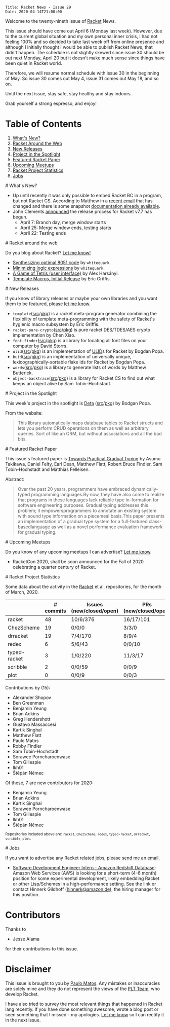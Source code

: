     Title: Racket News - Issue 29
    Date: 2020-04-14T21:00:00

Welcome to the twenty-nineth issue of [Racket](https://www.racket-lang.org) News. 

This issue should have come out April 6 (Monday last week). However, due to the current global situation and my own personal inner crisis, I had not feeling 100% and so decided to take last week off from online presence and although I initially thought I would be able to publish Racket News, that didn't happen. The schedule is not slightly skewed since issue 30 should be out next Monday, April 20 but it doesn't make much sense since things have been quiet in Racket world. 

Therefore, we will resume normal schedule with issue 30 in the beginning of May. So issue 30 comes out May 4, issue 31 comes out May 18, and so on. 

Until the next issue, stay safe, stay healthy and stay indoors.

Grab yourself a strong espresso, and enjoy!

# Table of Contents

1. [What's New?](#whatsnew)
2. [Racket Around the Web](#aroundtheweb)
3. [New Releases](#newreleases)
4. [Project in the Spotlight](#spotlight)
5. [Featured Racket Paper](#featuredpaper)
6. [Upcoming Meetups](#meetups)
7. [Racket Project Statistics](#stats)
8. [Jobs](#jobs)

<div id='whatsnew'/>
# What's New?

* Up until recently it was only possible to embed Racket BC in a program, but not Racket CS. According to Matthew in a [recent email](https://groups.google.com/d/msg/racket-users/YHjoCYcC6hQ/sDu-1ce9BQAJ) that has changed and there is some snapshot [documentation already available](https://www.cs.utah.edu/plt/snapshots/current/doc/inside/cs-embedding.html).
* John Clements [announced](https://groups.google.com/d/msg/racket-dev/c3OQIBJ9N0M/uhgySQWUBwAJ) the release process for Racket v7.7 has begun.
    * April 7: Branch day, merge window starts
	* April 25: Merge window ends, testing starts
	* April 22: Testing ends

<div id='aroundtheweb'/>
# Racket around the web

Do you blog about Racket? [Let me know!](mailto:pmatos@linki.tools)

* [Synthesizing optimal 8051 code](https://lab.whitequark.org/notes/2020-04-06/synthesizing-optimal-8051-code/) by `whitequark`.
* [Minimizing logic expressions](https://lab.whitequark.org/notes/2020-04-06/minimizing-logic-expressions/) by `whitequark`.
* [A Game of Tetris (user interface)](https://alex-hhh.github.io/2020/03/a-game-of-tetris-2.html) by Alex Harsányi.
* [Template Macros, Initial Release](https://dedbox.github.io/2020/03/template-macros-initial-release.html) by Eric Griffis.

<div id='newreleases'/>
# New Releases

If you know of library releases or maybe your own libraries and you want them to be featured, please [let me know](mailto:pmatos@linki.tools).

* `template`([src](https://github.com/dedbox/racket-template/tree/master)/[pkg](https://pkgs.racket-lang.org/package/template)) is a racket meta-program generator combining the flexibility of template meta-programming with the safety of Racket's hygienic macro subsystem by Eric Griffis.
* `racket-pure-crypto`([src](https://github.com/simmone/racket-pure-crypto)/[pkg](https://pkgs.racket-lang.org/package/pure-crypto)) is pure racket DES/TDES/AES crypto implementation by Chen Xiao.
* `font-finder`([src](https://github.com/dstorrs/font-finder/tree/master)/[pkg](https://pkgs.racket-lang.org/package/font-finder)) is a library for locating all font files on your computer by David Storrs.
* `ulid`([src](https://github.com/Bogdanp/racket-ulid/tree/master)/[pkg](https://pkgs.racket-lang.org/package/ulid)) is an implementation of [ULID](https://github.com/ulid/spec)s for Racket by Bogdan Popa.
* `buid`([src](https://github.com/Bogdanp/racket-buid/tree/master)/[pkg](https://pkgs.racket-lang.org/package/buid)) is an implementation of universally unique, lexicographically-sortable flake ids for Racket by Bogdan Popa.
* `words`([src](https://github.com/mbutterick/words/tree/master)/[pkg](https://pkgs.racket-lang.org/package/words)) is a library to generate lists of words by Matthew Butterick.
* `object-backtrace`([src](https://github.com/samth/object-backtrace/tree/master)/[pkg](https://pkgs.racket-lang.org/package/object-backtrace)) is  a library for Racket CS to find out what keeps an object alive by Sam Tobin-Hochstadt.

<div id='spotlight'/>
# Project in the Spotlight

This week's project in the spotlight is [Deta](https://deta.defn.io/) ([src](https://github.com/Bogdanp/deta)/[pkg](https://pkgs.racket-lang.org/package/deta)) by Bodgan Popa.

From the website:

> This library automatically maps database tables to Racket structs and lets you perform CRUD operations on them as well as arbitrary queries. Sort of like an ORM, but without associations and all the bad bits.

<div id='featuredpaper'/>
# Featured Racket Paper

This issue's featured paper is [Towards Practical Gradual Typing](https://drive.google.com/file/d/10UIZFb8zYKtsR8qaoW32THKFpPecxGqS/view?usp=sharing) by Asumu Takikawa, Daniel Felty, Earl Dean, Matthew Flatt, Robert Bruce Findler, Sam Tobin-Hochstadt and Matthias Felleisen.

Abstract:

> Over the past 20 years, programmers have embraced dynamically-typed programming languages.By now, they have also come to realize that programs in these languages lack reliable type in-formation for software engineering purposes. Gradual typing addresses this problem; it empowersprogrammers to annotate an existing system with sound type information on a piecemeal basis.This paper presents an implementation of a gradual type system for a full-featured class-basedlanguage as well as a novel performance evaluation framework for gradual typing.

<div id='meetups'/>
# Upcoming Meetups

Do you know of any upcoming meetups I can advertise? [Let me know](mailto:pmatos@linki.tools).

* RacketCon 2020, shall be soon announced for the Fall of 2020 celebrating a quarter century of Racket.

<div id='stats'/>
# Racket Project Statistics

Some data about the activity in the [Racket](https://github.com/racket) et al. repositories, for the month of March, 2020.

<!-- Repo racket -->
<!-- # Commits: 48 -->
<!-- Issues: 10/6/376 -->
<!-- PRs: 16/17/101 -->

<!-- Repo ChezScheme -->
<!-- # Commits: 19 -->
<!-- Issues: 0/0/0 -->
<!-- PRs: 3/3/0 -->

<!-- Repo drracket -->
<!-- # Commits: 19 -->
<!-- Issues: 7/4/170 -->
<!-- PRs: 8/9/4 -->

<!-- Repo redex -->
<!-- # Commits: 6 -->
<!-- Issues: 5/6/43 -->
<!-- PRs: 0/0/10 -->

<!-- Repo typed-racket -->
<!-- # Commits: 3 -->
<!-- Issues: 1/0/220 -->
<!-- PRs: 11/3/17 -->

<!-- Repo scribble -->
<!-- # Commits: 0 -->
<!-- Issues: 0/0/59 -->
<!-- PRs: 0/0/9 -->

<!-- Repo plot -->
<!-- # Commits: 0 -->
<!-- Issues: 0/0/9 -->
<!-- PRs: 0/0/3 -->

<div class="table-wrapper">
<table class="fl-table">
<thead>
<tr><th></th><th># commits</th><th>Issues (new/closed/open)</th><th>PRs (new/closed/open)</th></tr>
</thead>
<tr><td>racket</td><td>48</td>           <td>10/6/376</td>         <td>16/17/101</td></tr>
<tr><td>ChezScheme</td><td>19</td>       <td>0/0/0</td>            <td>3/3/0</td></tr>
<tr><td>drracket</td><td>19</td>         <td>7/4/170</td>          <td>8/9/4</td></tr>
<tr><td>redex</td><td>6</td>             <td>5/6/43</td>           <td>0/0/10</td></tr>
<tr><td>typed-racket</td><td>3</td>      <td>1/0/220</td>          <td>11/3/17</td></tr>
<tr><td>scribble</td><td>2</td>          <td>0/0/59</td>           <td>0/0/9</td></tr>
<tr><td>plot</td><td>0</td>              <td>0/0/9</td>            <td>0/0/3</td></tr>
</table>
</div>

Contributions by (15):

* Alexander Shopov
* Ben Greenman
* Benjamin Yeung
* Brian Adkins
* Greg Hendershott
* Gustavo Massaccesi
* Kartik Singhal
* Matthew Flatt
* Paulo Matos
* Robby Findler
* Sam Tobin-Hochstadt
* Sorawee Porncharoenwase
* Tom Gillespie
* lkh01
* Štěpán Němec

Of these, 7 are new contributors for 2020:

* Benjamin Yeung
* Brian Adkins
* Kartik Singhal
* Sorawee Porncharoenwase
* Tom Gillespie
* lkh01
* Štěpán Němec

<small>Repositories included above are: `racket`, `ChezScheme`, `redex`, `typed-racket`, `drracket`, `scribble`, `plot`.</small>

<div id='jobs'/>
# Jobs

If you want to advertise any Racket related jobs, please [send me an email](mailto:pmatos@linki.tools).

* [Software Development Engineer Intern - Amazon Redshift Database](https://www.amazon.jobs/en-gb/jobs/995325/software-development-engineer-intern-amazon-redshift-database): Amazon Web Services (AWS) is looking for a short-term (4-6 month) position for some experimental development, likely embedding Racket or other Lisp/Schemes in a high-performance setting. See the link or contact Hinnerk Gildhoff (hinnerk@amazon.de), the hiring manager for this position.

# Contributors

Thanks to

* Jesse Alama

for their contributions to this issue.

# Disclaimer

This issue is brought to you by [Paulo Matos](mailto:pmatos@linki.tools). Any mistakes or inaccuracies are solely mine and
they do not represent the views of the [PLT Team](http://www.racket-lang.org/team.html), who develop Racket.

I have also tried to survey the most relevant things that happened in Racket lang recently. If you have done something awesome, wrote a blog post or seen something that I missed - my apologies. [Let me know](mailto:pmatos@linki.tools) so I can rectify it in the next issue.
